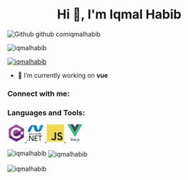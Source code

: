 <h1 align="center">Hi 👋, I'm Iqmal Habib</h1>

![Github github comiqmalhabib](https://github.com/user-attachments/assets/96236b3c-bafc-4934-bd06-490011b2ad6d)

<p align="left"> <img src="https://komarev.com/ghpvc/?username=iqmalhabib&label=Profile%20views&color=0e75b6&style=flat" alt="iqmalhabib" /> </p>

<p align="left"> <a href="https://github.com/ryo-ma/github-profile-trophy"><img src="https://github-profile-trophy.vercel.app/?username=iqmalhabib" alt="iqmalhabib" /></a> </p>

- 🔭 I’m currently working on **vue**

<h3 align="left">Connect with me:</h3>
<p align="left">
</p>

<h3 align="left">Languages and Tools:</h3>
<p align="left"> <a href="https://www.w3schools.com/cs/" target="_blank" rel="noreferrer"> <img src="https://raw.githubusercontent.com/devicons/devicon/master/icons/csharp/csharp-original.svg" alt="csharp" width="40" height="40"/> </a> <a href="https://dotnet.microsoft.com/" target="_blank" rel="noreferrer"> <img src="https://raw.githubusercontent.com/devicons/devicon/master/icons/dot-net/dot-net-original-wordmark.svg" alt="dotnet" width="40" height="40"/> </a> <a href="https://developer.mozilla.org/en-US/docs/Web/JavaScript" target="_blank" rel="noreferrer"> <img src="https://raw.githubusercontent.com/devicons/devicon/master/icons/javascript/javascript-original.svg" alt="javascript" width="40" height="40"/> </a> <a href="https://vuejs.org/" target="_blank" rel="noreferrer"> <img src="https://raw.githubusercontent.com/devicons/devicon/master/icons/vuejs/vuejs-original-wordmark.svg" alt="vuejs" width="40" height="40"/> </a> </p>

<p><img align="left" src="https://github-readme-stats.vercel.app/api/top-langs?username=iqmalhabib&show_icons=true&locale=en&layout=compact" alt="iqmalhabib" /></p>

<p>&nbsp;<img align="center" src="https://github-readme-stats.vercel.app/api?username=iqmalhabib&show_icons=true&locale=en" alt="iqmalhabib" /></p>

<p><img align="center" src="https://github-readme-streak-stats.herokuapp.com/?user=iqmalhabib&" alt="iqmalhabib" /></p>

